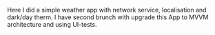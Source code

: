 Here I did a simple weather app with network service, localisation and dark/day therm.
I have second brunch with upgrade this App to MVVM architecture and using UI-tests.

